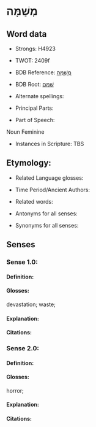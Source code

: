 # מְשַׁמָּה

<!-- Status: S2="NeedsEdits" -->
<!-- Lexica used for edits:   -->

## Word data

* Strongs: H4923

* TWOT: 2409f

* BDB Reference: [מְשַׁמָּה](rc://en/bdb/dict/v.ea.ak)

* BDB Root: [שׁמם](rc://en/bdb/dict/v.ea.aa)

* Alternate spellings:

* Principal Parts:

* Part of Speech:

Noun Feminine

* Instances in Scripture: TBS

## Etymology:

* Related Language glosses:

* Time Period/Ancient Authors:

* Related words:

* Antonyms for all senses:

* Synonyms for all senses:

## Senses

### Sense 1.0:

#### Definition:

#### Glosses:

devastation; waste; 

#### Explanation:

#### Citations:



### Sense 2.0:

#### Definition:

#### Glosses:

horror; 

#### Explanation:

#### Citations:



